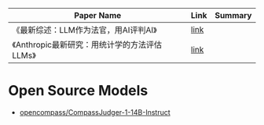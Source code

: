 | Paper Name                                                       | Link                                     | Summary |
|------------------------------------------------------------------|------------------------------------------|----------|
| 《最新综述：LLM作为法官，用AI评判AI》 | [link](https://mp.weixin.qq.com/s/sZbW3GC4-g-h8mMWJjCRZQ) | |
| 《Anthropic最新研究：用统计学的方法评估LLMs》| [link](https://mloasisblog.com/blog/statistics/Evaluate-LLMs-using-statistical-methods) | |


 

# Open Source Models

- [opencompass/CompassJudger-1-14B-Instruct](https://huggingface.co/opencompass/CompassJudger-1-14B-Instruct)
